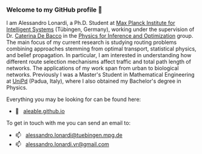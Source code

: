 ### Welcome to my GitHub profile 🎉

I am Alessandro Lonardi, a Ph.D. Student at <a href="https://www.is.mpg.de/">Max Planck Institute for Intelligent Systems</a> (Tübingen, Germany), working under the supervision of Dr. <a href="https://cdebacco.com/">Caterina De Bacco</a> in the <a href="https://www.is.mpg.de/employees?_=1598796063852&action=index&controller=employees&departments=pio&query=&utf8=\%E2\%9C\%93">Physics for Inference and Optimization</a> group. The main focus of my current research is studying routing problems combining approaches stemming from optimal transport, statistical physics, and belief propagation. In particular, I am interested in understanding how different route selection mechanisms affect traffic and total path length of networks. The applications of my work span from urban to biological networks. Previously I was a Master's Student in Mathematical Engineering at <a href="https://www.unipd.it/en/">UniPd</a> (Padua, Italy), where I also obtained my Bachelor's degree in Physics.

Everything you may be looking for can be found here:
- 🔗  &nbsp; <a href="https://aleable.github.io/">aleable.github.io</a>

To get in touch with me you can send an email to:
- 📫  &nbsp; <a href="alessandro.lonardi@tuebingen.mpg.de">alessandro.lonardi@tuebingen.mpg.de</a>
- 📫  &nbsp; <a href="alessandro.lonardi.vr@gmail.com">alessandro.lonardi.vr@gmail.com</a>

